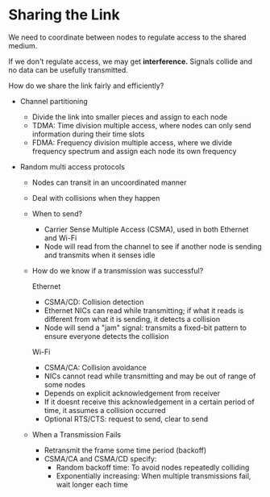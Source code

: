 # Sharing the Link

We need to coordinate between nodes to regulate access to the shared medium.

If we don't regulate access, we may get **interference.** Signals collide and no data can be usefully transmitted.

How do we share the link fairly and efficiently?

- Channel partitioning
    - Divide the link into smaller pieces and assign to each node
    - TDMA: Time division multiple access, where nodes can only send information during their time slots
    - FDMA: Frequency division multiple access, where we divide frequency spectrum and assign each node its own frequency

- Random multi access protocols

    - Nodes can transit in an uncoordinated manner
    - Deal with collisions when they happen

    - When to send?
        - Carrier Sense Multiple Access (CSMA), used in both Ethernet and Wi-Fi
        - Node will read from the channel to see if another node is sending and transmits when it senses idle

    - How do we know if a transmission was successful?

        Ethernet
        - CSMA/CD: Collision detection
        - Ethernet NICs can read while transmitting; if what it reads is different from what it is sending, it detects a collision
        - Node will send a "jam" signal: transmits a fixed-bit pattern to ensure everyone detects the collision

        Wi-Fi
        - CSMA/CA: Collision avoidance
        - NICs cannot read while transmitting and may be out of range of some nodes
        - Depends on explicit acknowledgement from receiver
        - If it doesnt receive this acknowledgement in a certain period of time, it assumes a collision occurred
        - Optional RTS/CTS: request to send, clear to send
    
    - When a Transmission Fails
        - Retransmit the frame some time period (backoff)
        - CSMA/CA and CSMA/CD specify:
            - Random backoff time: To avoid nodes repeatedly colliding
            - Exponentially increasing: When multiple transmissions fail, wait longer each time